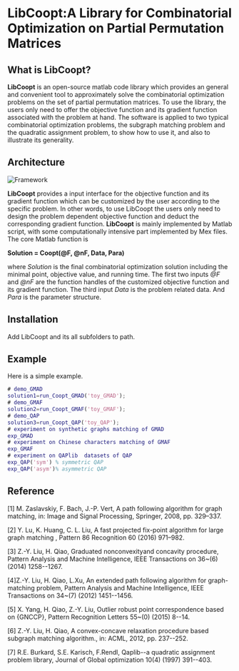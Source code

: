 # LibCoopt:A Library for Combinatorial Optimization on Partial Permutation Matrices

## What is **LibCoopt**?

**LibCoopt** is an open-source matlab code library which provides an general and convenient tool to approximately solve the combinatorial optimization problems on the set of partial permutation matrices. To use the library, the users only need to offer the objective function and its gradient function associated with the problem at hand. The software is applied to two typical combinatorial optimization problems, the subgraph matching problem and the quadratic assignment problem, to show how to use it, and also to illustrate its generality.

## Architecture

![Framework](https://github.com/RowenaWong/LibCoopt/blob/master/doc/framework.png)

**LibCoopt**  provides a input interface for the objective function and its gradient function which can be customized by the user according to the specific problem. In other words, to use LibCoopt the users only need to design the problem dependent objective function and deduct the corresponding gradient function. 
**LibCoopt** is mainly implemented by Matlab script, with some computationally intensive part implemented by Mex files. 
The core Matlab function is 

**Solution = Coopt(@F, @nF, Data, Para)**

where *Solution* is the final combinatorial optimization solution including the minimal point, objective value, and running time. The first two inputs *@F* and *@nF* are the function handles of the customized objective function and its gradient function. The third input *Data* is the problem related data. And *Para* is the parameter structure. 

## Installation
Add LibCoopt and its all subfolders to path.

## Example

Here is a simple example. 

```matlab
# demo_GMAD
solution1=run_Coopt_GMAD('toy_GMAD');
# demo_GMAF
solution2=run_Coopt_GMAF('toy_GMAF');
# demo_QAP
solution3=run_Coopt_QAP('toy_QAP');
# experiment on synthetic graphs matching of GMAD
exp_GMAD
# experiment on Chinese characters matching of GMAF
exp_GMAF
# experiment on QAPlib  datasets of QAP
exp_QAP('sym') % symmetric QAP
exp_QAP('asym')% asymmetric QAP
```
## Reference
[1] M. Zaslavskiy, F. Bach, J.-P. Vert, A path following algorithm for graph matching, in: Image and Signal Processing, Springer, 2008, pp. 329–337.

[2] Y. Lu, K. Huang, C. L. Liu, A fast projected fix-point algorithm for large graph matching , Pattern 86 Recognition 60 (2016) 971–982.

[3] Z.-Y. Liu, H. Qiao, Graduated nonconvexityand concavity procedure, Pattern Analysis and Machine Intelligence, IEEE Transactions on 36~(6) (2014) 1258--1267.
  
[4]Z.-Y. Liu, H. Qiao, L.Xu, An extended path following algorithm for graph-matching problem, Pattern Analysis and Machine Intelligence, IEEE Transactions on 34~(7) (2012) 1451--1456.
  
[5] X. Yang, H. Qiao, Z.-Y. Liu, Outlier robust point correspondence based on {GNCCP}, Pattern Recognition Letters 55~(0) (2015) 8--14.
  
[6] Z.-Y. Liu, H. Qiao, A convex-concave relaxation procedure based subgraph matching
  algorithm., in: ACML, 2012, pp. 237--252.
  
[7] R.E. Burkard, S.E. Karisch, F.Rendl, Qaplib--a quadratic assignment problem library, Journal of Global optimization 10(4) (1997) 391--403.
```
